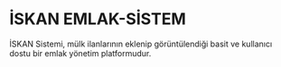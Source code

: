 # İSKAN EMLAK-SİSTEM
İSKAN Sistemi, mülk ilanlarının eklenip görüntülendiği basit ve kullanıcı dostu bir emlak yönetim platformudur.
